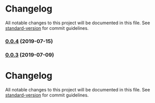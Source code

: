 # Changelog

All notable changes to this project will be documented in this file. See [standard-version](https://github.com/conventional-changelog/standard-version) for commit guidelines.

### [0.0.4](https://github.com/acidspud/step-promise-looper/compare/v0.0.3...v0.0.4) (2019-07-15)



### [0.0.3](https://github.com/acidspud/step-promise-looper/compare/v0.0.2...v0.0.3) (2019-07-09)



# Changelog

All notable changes to this project will be documented in this file. See [standard-version](https://github.com/conventional-changelog/standard-version) for commit guidelines.
